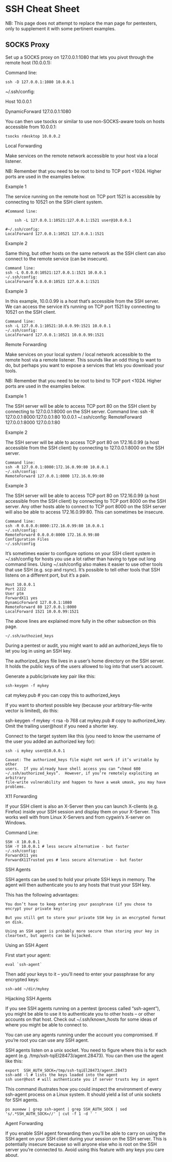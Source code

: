 

# SSH Cheat Sheet

NB: This page does not attempt to replace the man page for pentesters, only to supplement it with some pertinent examples.


## SOCKS Proxy

Set up a SOCKS proxy on 127.0.0.1:1080 that lets you pivot through the remote host (10.0.0.1):

Command line:

    ssh -D 127.0.0.1:1080 10.0.0.1

~/.ssh/config:

Host 10.0.0.1

DynamicForward 127.0.0.1:1080

You can then use tsocks or similar to use non-SOCKS-aware tools on hosts accessible from 10.0.0.1:

    tsocks rdesktop 10.0.0.2


Local Forwarding

Make services on the remote network accessible to your host via a local listener.

NB: Remember that you need to be root to bind to TCP port <1024.  Higher ports
are used in the examples below.

Example 1

The service running on the remote host on TCP port 1521 is accessible by
connecting to 10521 on the SSH client system.

    #Command line:

        ssh -L 127.0.0.1:10521:127.0.0.1:1521 user@10.0.0.1

    #~/.ssh/config:
    LocalForward 127.0.0.1:10521 127.0.0.1:1521

Example 2

Same thing, but other hosts on the same network as the SSH client can also
connect to the remote service (can be insecure).

    Command line:
    ssh -L 0.0.0.0:10521:127.0.0.1:1521 10.0.0.1
    ~/.ssh/config:
    LocalForward 0.0.0.0:10521 127.0.0.1:1521


Example 3

In this example, 10.0.0.99 is a host that’s accessible from the SSH server.  We
can access the service it’s running on TCP port 1521 by connecting to 10521 on
the SSH client.

    Command line:
    ssh -L 127.0.0.1:10521:10.0.0.99:1521 10.0.0.1
    ~/.ssh/config:
    LocalForward 127.0.0.1:10521 10.0.0.99:1521

Remote Forwarding

Make services on your local system / local network accessible to the remote host via a remote listener.  This sounds like an odd thing to want to do, but perhaps you want to expose a services that lets you download your tools.

NB: Remember that you need to be root to bind to TCP port <1024.  Higher ports are used in the examples below.

Example 1

The SSH server will be able to access TCP port 80 on the SSH client by connecting to 127.0.0.1:8000 on the SSH server.
Command line:
ssh -R 127.0.0.1:8000:127.0.0.1:80 10.0.0.1
~/.ssh/config:
RemoteForward 127.0.0.1:8000 127.0.0.1:80

Example 2

The SSH server will be able to access TCP port 80 on 172.16.0.99 (a host accessible from the SSH client) by connecting to 127.0.0.1:8000 on the SSH server.

    Command line:
    ssh -R 127.0.0.1:8000:172.16.0.99:80 10.0.0.1
    ~/.ssh/config:
    RemoteForward 127.0.0.1:8000 172.16.0.99:80

Example 3

The SSH server will be able to access TCP port 80 on 172.16.0.99 (a host accessible from the SSH client) by connecting to TCP port 8000 on the SSH server.  Any other hosts able to connect to TCP port 8000 on the SSH server will also be able to access 172.16.0.99:80.  This can sometimes be insecure.

    Command line:
    ssh -R 0.0.0.0:8000:172.16.0.99:80 10.0.0.1
    ~/.ssh/config:
    RemoteForward 0.0.0.0:8000 172.16.0.99:80
    Configuration Files
    ~/.ssh/config

It’s sometimes easier to configure options on your SSH client system in ~/.ssh/config for hosts you use a lot rather than having to type out long command lines.
Using ~/.ssh/config also makes it easier to use other tools that use SSH (e.g. scp and rsync).  It’s possible to tell other tools that SSH listens on a different port, but it’s a pain.

    Host 10.0.0.1
    Port 2222
    User ptm
    ForwardX11 yes
    DynamicForward 127.0.0.1:1080
    RemoteForward 80 127.0.0.1:8000
    LocalForward 1521 10.0.0.99:1521

The above lines are explained more fully in the other subsection on this page.

    ~/.ssh/authozied_keys

During a pentest or audit, you might want to add an authorized_keys file to let
you log in using an SSH key.

The authorized_keys file lives in a user’s home directory on the SSH server.
It holds the public keys of the users allowed to log into that user’s account.

Generate a public/private key pair like this:

    ssh-keygen -f mykey

cat mykey.pub # you can copy this to authorized_keys

If you want to shortest possible key (because your arbitrary-file-write vector is limited), do this:

ssh-keygen -f mykey -t rsa -b 768
cat mykey.pub # copy to authorized_key.  Omit the trailing user@host if you need a shorter key.

Connect to the target system like this (you need to know the username of the
user you added an authorized key for):

    ssh -i mykey user@10.0.0.1

    Caveat: The authorized_keys file might not work if it’s writable by other
    users.  If you already have shell access you can “chmod 600
    ~/.ssh/authorized_keys”.  However, if you’re remotely exploiting an arbitrary
    file-write vulnerability and happen to have a weak umask, you may have
    problems.

X11 Forwarding

If your SSH client is also an X-Server then you can launch X-clients (e.g.
Firefox) inside your SSH session and display them on your X-Server.  This works
well with from Linux X-Servers and from cygwin‘s X-server on Windows.

Command Line:

    SSH -X 10.0.0.1
    SSH -Y 10.0.0.1 # less secure alternative - but faster
    ~/.ssh/config:
    ForwardX11 yes
    ForwardX11Trusted yes # less secure alternative - but faster


SSH Agents

SSH agents can be used to hold your private SSH keys in memory.  The agent will
then authenticate you to any hosts that trust your SSH key.

This has the following advantages:

    You don’t have to keep entering your passphrase (if you chose to encrypt your private key)

    But you still get to store your private SSH key in an encrypted format on disk.

    Using an SSH agent is probably more secure than storing your key in cleartext, but agents can be hijacked.

Using an SSH Agent

First start your agent:

    eval `ssh-agent`

Then add your keys to it – you’ll need to enter your passphrase for any encrypted keys:

    ssh-add ~/dir/mykey

Hijacking SSH Agents

If you see SSH agents running on a pentest (process called “ssh-agent”), you might be able to use it to authenticate you to other hosts – or other accounts on that host.  Check out ~/.ssh/known_hosts for some ideas of where you might be able to connect to.

You can use any agents running under the account you compromised.  If you’re root you can use any SSH agent.

SSH agents listen on a unix socket.  You need to figure where this is for each agent (e.g. /tmp/ssh-tqiEl28473/agent.28473). You can then use the agent like this:

    export  SSH_AUTH_SOCK=/tmp/ssh-tqiEl28473/agent.28473
    ssh-add -l # lists the keys loaded into the agent
    ssh user@host # will authenticate you if server trusts key in agent

This command illustrates how you could inspect the environment of every ssh-agent process on a Linux system.  It should yield a list of unix sockets for SSH agents.

    ps auxeww | grep ssh-agent | grep SSH_AUTH_SOCK | sed 's/.*SSH_AUTH_SOCK=//' | cut -f 1 -d ' '

Agent Forwarding

If you enable SSH agent forwarding then you’ll be able to carry on using the
SSH agent on your SSH client during your session on the SSH server.  This is
potentially insecure because so will anyone else who is root on the SSH server
you’re connected to.  Avoid using this feature with any keys you care about.
